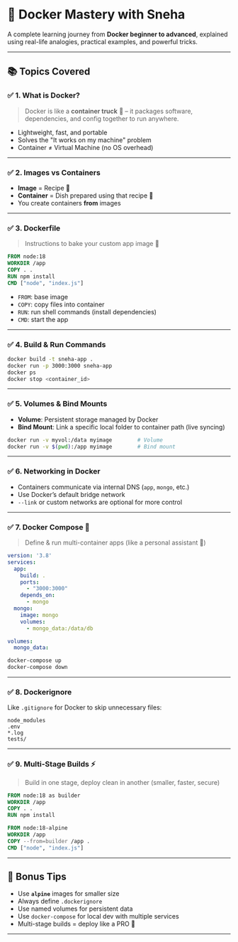 # 🐳 Docker Mastery with Sneha

A complete learning journey from **Docker beginner to advanced**, explained using real-life analogies, practical examples, and powerful tricks.

---

## 📚 Topics Covered

### ✅ 1. What is Docker?
> Docker is like a **container truck** 🚛 – it packages software, dependencies, and config together to run anywhere.

- Lightweight, fast, and portable
- Solves the "It works on my machine" problem
- Container ≠ Virtual Machine (no OS overhead)

---

### ✅ 2. Images vs Containers
- **Image** = Recipe 📖  
- **Container** = Dish prepared using that recipe 🍝  
- You create containers **from** images

---

### ✅ 3. Dockerfile
> Instructions to bake your custom app image 🍪

```Dockerfile
FROM node:18
WORKDIR /app
COPY . .
RUN npm install
CMD ["node", "index.js"]
```

- `FROM`: base image
- `COPY`: copy files into container
- `RUN`: run shell commands (install dependencies)
- `CMD`: start the app

---

### ✅ 4. Build & Run Commands

```bash
docker build -t sneha-app .
docker run -p 3000:3000 sneha-app
docker ps
docker stop <container_id>
```

---

### ✅ 5. Volumes & Bind Mounts

- **Volume**: Persistent storage managed by Docker
- **Bind Mount**: Link a specific local folder to container path (live syncing)

```bash
docker run -v myvol:/data myimage        # Volume
docker run -v $(pwd):/app myimage        # Bind mount
```

---

### ✅ 6. Networking in Docker

- Containers communicate via internal DNS (`app`, `mongo`, etc.)
- Use Docker’s default bridge network
- `--link` or custom networks are optional for more control

---

### ✅ 7. Docker Compose 🧩

> Define & run multi-container apps (like a personal assistant 💼)

```yaml
version: '3.8'
services:
  app:
    build: .
    ports:
      - "3000:3000"
    depends_on:
      - mongo
  mongo:
    image: mongo
    volumes:
      - mongo_data:/data/db

volumes:
  mongo_data:
```

```bash
docker-compose up
docker-compose down
```

---

### ✅ 8. Dockerignore

Like `.gitignore` for Docker to skip unnecessary files:

```plaintext
node_modules
.env
*.log
tests/
```

---

### ✅ 9. Multi-Stage Builds ⚡️

> Build in one stage, deploy clean in another (smaller, faster, secure)

```Dockerfile
FROM node:18 as builder
WORKDIR /app
COPY . .
RUN npm install

FROM node:18-alpine
WORKDIR /app
COPY --from=builder /app .
CMD ["node", "index.js"]
```

---

## 🚀 Bonus Tips

- Use **`alpine`** images for smaller size
- Always define `.dockerignore`
- Use named volumes for persistent data
- Use `docker-compose` for local dev with multiple services
- Multi-stage builds = deploy like a PRO 💼

---
